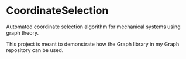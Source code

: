 # CoordinateSelection
Automated coordinate selection algorithm for mechanical systems using graph theory.

This project is meant to demonstrate how the Graph library in my Graph repository can be used.
